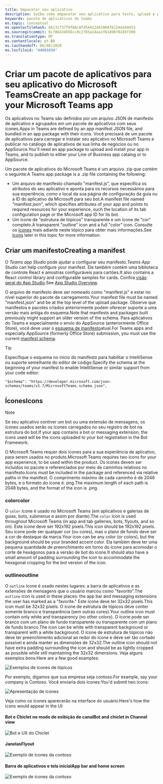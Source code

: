 ```yaml
---
title: Empacotar seu aplicativo
description: Saiba como empacotar seu aplicativo para teste, upload e publicação no Microsoft Teams
keywords: pacote de aplicativos do teams
ms.topic: conceptual
ms.openlocfilehash: 66131f37f9f68c8fd54412d41068f6124da94453
ms.sourcegitcommit: 6c786434b56cc8c2765a14aa1f6149870245f309
ms.translationtype: MT
ms.contentlocale: pt-BR
ms.lasthandoff: 06/06/2020
ms.locfileid: "44801038"
---
```

# <a name="create-an-app-package-for-your-microsoft-teams-app"></a><span data-ttu-id="f3fd4-104">Criar um pacote de aplicativos para seu aplicativo do Microsoft Teams</span><span class="sxs-lookup"><span data-stu-id="f3fd4-104">Create an app package for your Microsoft Teams app</span></span>

<span data-ttu-id="f3fd4-105">Os aplicativos no Teams são definidos por um arquivo JSON de manifesto de aplicativo e agrupados em um pacote de aplicativos com seus ícones.</span><span class="sxs-lookup"><span data-stu-id="f3fd4-105">Apps in Teams are defined by an app manifest JSON file, and bundled in an app package with their icons.</span></span> <span data-ttu-id="f3fd4-106">Você precisará de um pacote de aplicativos para carregar e instalar seu aplicativo no Microsoft Teams e publicar no catálogo de aplicativos de sua linha de negócios ou no AppSource.</span><span class="sxs-lookup"><span data-stu-id="f3fd4-106">You'll need an app package to upload and install your app in Teams, and to publish to either your Line of Business app catalog or to AppSource.</span></span>

<span data-ttu-id="f3fd4-107">Um pacote de aplicativos do Microsoft Teams é um arquivo. zip que contém o seguinte:</span><span class="sxs-lookup"><span data-stu-id="f3fd4-107">A Teams app package is a .zip file containing the following:</span></span>

* <span data-ttu-id="f3fd4-108">Um arquivo de manifesto chamado "manifest.js", que especifica os atributos do seu aplicativo e aponta para os recursos necessários para sua experiência, como o local da sua página de configuração da guia ou a ID do aplicativo da Microsoft para seu bot.</span><span class="sxs-lookup"><span data-stu-id="f3fd4-108">A manifest file named "manifest.json", which specifies attributes of your app and points to required resources for your experience, such the location of its tab configuration page or the Microsoft app ID for its bot.</span></span>
* <span data-ttu-id="f3fd4-109">Um ícone de "estrutura de tópicos" transparente e um ícone de "cor" completo.</span><span class="sxs-lookup"><span data-stu-id="f3fd4-109">A transparent "outline" icon and a full "color" icon.</span></span> <span data-ttu-id="f3fd4-110">Consulte os [ícones](#icons) mais adiante neste tópico para obter mais informações.</span><span class="sxs-lookup"><span data-stu-id="f3fd4-110">See [Icons](#icons) later in this topic for more information.</span></span>

## <a name="creating-a-manifest"></a><span data-ttu-id="f3fd4-111">Criar um manifesto</span><span class="sxs-lookup"><span data-stu-id="f3fd4-111">Creating a manifest</span></span>

<span data-ttu-id="f3fd4-112">O *Teams app Studio* pode ajudar a configurar seu manifesto.</span><span class="sxs-lookup"><span data-stu-id="f3fd4-112">*Teams App Studio* can help configure your manifest.</span></span> <span data-ttu-id="f3fd4-113">Ele também contém uma biblioteca de controle React e amostras configuráveis para cartões.</span><span class="sxs-lookup"><span data-stu-id="f3fd4-113">It also contains a React control library and configurable samples for cards.</span></span> <span data-ttu-id="f3fd4-114">Confira [visão geral do App Studio](~/concepts/build-and-test/app-studio-overview.md).</span><span class="sxs-lookup"><span data-stu-id="f3fd4-114">See [App Studio Overview](~/concepts/build-and-test/app-studio-overview.md).</span></span>

<span data-ttu-id="f3fd4-115">O arquivo de manifesto deve ser nomeado como "manifest.js" e estar no nível superior do pacote de carregamento.</span><span class="sxs-lookup"><span data-stu-id="f3fd4-115">Your manifest file must be named "manifest.json" and be at the top level of the upload package.</span></span> <span data-ttu-id="f3fd4-116">Observe que manifestos e pacotes criados anteriormente podem oferecer suporte a uma versão mais antiga do esquema.</span><span class="sxs-lookup"><span data-stu-id="f3fd4-116">Note that manifests and packages built previously might support an older version of the schema.</span></span> <span data-ttu-id="f3fd4-117">Para aplicativos do Teams e especialmente o envio do AppSource (anteriormente Office Store), você deve usar o [esquema de manifesto](~/resources/schema/manifest-schema.md)atual.</span><span class="sxs-lookup"><span data-stu-id="f3fd4-117">For Teams apps and especially AppSource (formerly Office Store) submission, you must use the current [manifest schema](~/resources/schema/manifest-schema.md).</span></span>

> [!TIP]
> <span data-ttu-id="f3fd4-118">Especifique o esquema no início do manifesto para habilitar o IntelliSense ou suporte semelhante do editor de código:</span><span class="sxs-lookup"><span data-stu-id="f3fd4-118">Specify the schema at the beginning of your manifest to enable IntelliSense or similar support from your code editor:</span></span>
>
> `"$schema": "https://developer.microsoft.com/json-schemas/teams/v1.7/MicrosoftTeams.schema.json",`

## <a name="icons"></a><span data-ttu-id="f3fd4-119">Ícones</span><span class="sxs-lookup"><span data-stu-id="f3fd4-119">Icons</span></span>

> [!Note]
> <span data-ttu-id="f3fd4-120">Se seu aplicativo contiver um bot ou uma extensão de mensagens, os ícones usados serão os ícones carregados no seu registro de bot na estrutura do bot.</span><span class="sxs-lookup"><span data-stu-id="f3fd4-120">If your app contains a bot or messaging extension, the icons used will be the icons uploaded to your bot registration in the Bot Framework.</span></span>

<span data-ttu-id="f3fd4-121">O Microsoft Teams requer dois ícones para a sua experiência de aplicativo, para serem usados no produto.</span><span class="sxs-lookup"><span data-stu-id="f3fd4-121">Microsoft Teams requires two icons for your app experience, to be used within the product.</span></span> <span data-ttu-id="f3fd4-122">Os ícones devem ser incluídos no pacote e referenciados por meio de caminhos relativos no manifesto.</span><span class="sxs-lookup"><span data-stu-id="f3fd4-122">Icons must be included in the package and referenced via relative paths in the manifest.</span></span> <span data-ttu-id="f3fd4-123">O comprimento máximo de cada caminho é de 2048 bytes, e o formato do ícone é. png.</span><span class="sxs-lookup"><span data-stu-id="f3fd4-123">The maximum length of each path is 2048 bytes, and the format of the icon is .png.</span></span>

### <a name="color"></a><span data-ttu-id="f3fd4-124">color</span><span class="sxs-lookup"><span data-stu-id="f3fd4-124">color</span></span>

<span data-ttu-id="f3fd4-125">O `color` ícone é usado no Microsoft Teams (em aplicativos e galerias de guias, bots, submenus e assim por diante).</span><span class="sxs-lookup"><span data-stu-id="f3fd4-125">The `color` icon is used throughout Microsoft Teams (in app and tab galleries, bots, flyouts, and so on).</span></span> <span data-ttu-id="f3fd4-126">Este ícone deve ser 192x192 pixels.</span><span class="sxs-lookup"><span data-stu-id="f3fd4-126">This icon should be 192x192 pixels.</span></span> <span data-ttu-id="f3fd4-127">Seu ícone pode ser qualquer cor (ou cores), mas o plano de fundo deve ser a cor de destaque da marca.</span><span class="sxs-lookup"><span data-stu-id="f3fd4-127">Your icon can be any color (or colors), but the background should be your branded accent color.</span></span> <span data-ttu-id="f3fd4-128">Ela também deve ter uma pequena quantidade de preenchimento em torno do ícone para acomodar o corte de hexágonos para a versão de bot do ícone.</span><span class="sxs-lookup"><span data-stu-id="f3fd4-128">It should also have a small amount of padding surrounding the icon to accommodate the hexagonal cropping for the bot version of the icon.</span></span>

### <a name="outline"></a><span data-ttu-id="f3fd4-129">outline</span><span class="sxs-lookup"><span data-stu-id="f3fd4-129">outline</span></span>

<span data-ttu-id="f3fd4-130">O `outline` ícone é usado nestes lugares: a barra de aplicativos e as extensões de mensagens que o usuário marcou como "favorito".</span><span class="sxs-lookup"><span data-stu-id="f3fd4-130">The `outline` icon is used in these places: the app bar and messaging extensions the user has marked as a "favorite."</span></span> <span data-ttu-id="f3fd4-131">Este ícone deve ter 32x32 pixels.</span><span class="sxs-lookup"><span data-stu-id="f3fd4-131">This icon must be 32x32 pixels.</span></span> <span data-ttu-id="f3fd4-132">O ícone de estrutura de tópicos deve conter somente branco e transparência (sem outras cores).</span><span class="sxs-lookup"><span data-stu-id="f3fd4-132">Your outline icon must contain only white and transparency (no other colors).</span></span> <span data-ttu-id="f3fd4-133">O ícone pode ser branco com um plano de fundo transparente ou transparente com um plano de fundo branco.</span><span class="sxs-lookup"><span data-stu-id="f3fd4-133">The icon can be white with transparent background or transparent with a white background.</span></span> <span data-ttu-id="f3fd4-134">O ícone de estrutura de tópicos não deve ter preenchimento adicional ao redor do ícone e deve ser tão cortado possível e ainda manter as dimensões de 32x32.</span><span class="sxs-lookup"><span data-stu-id="f3fd4-134">The outline icon should not have extra padding surrounding the icon and should be as tightly cropped as possible while still maintaining the 32x32 dimensions.</span></span> <span data-ttu-id="f3fd4-135">Veja alguns exemplos bons:</span><span class="sxs-lookup"><span data-stu-id="f3fd4-135">Here are a few good examples:</span></span>

![Exemplos de ícones de tópicos](~/assets/images/icons/sample20x20s.png)

<span data-ttu-id="f3fd4-137">Por exemplo, digamos que sua empresa seja contoso.</span><span class="sxs-lookup"><span data-stu-id="f3fd4-137">For example, say your company is Contoso.</span></span> <span data-ttu-id="f3fd4-138">Você enviaria dois ícones:</span><span class="sxs-lookup"><span data-stu-id="f3fd4-138">You'd submit two icons:</span></span>

![Apresentação de ícones](~/assets/images/framework/framework_submit_icon.png)

<span data-ttu-id="f3fd4-140">Veja como os ícones aparecerão na interface do usuário:</span><span class="sxs-lookup"><span data-stu-id="f3fd4-140">Here's how the icons would appear in the UI:</span></span>

#### <a name="bot-and-chiclet-in-channel-view"></a><span data-ttu-id="f3fd4-141">Bot e Chiclet no modo de exibição de canal</span><span class="sxs-lookup"><span data-stu-id="f3fd4-141">Bot and chiclet in Channel view</span></span>

![Bot e UX do Chiclet](~/assets/images/icons/botandchiclet.png)

#### <a name="flyout"></a><span data-ttu-id="f3fd4-143">Janelas</span><span class="sxs-lookup"><span data-stu-id="f3fd4-143">Flyout</span></span>

![Exemplo de ícones da contoso](~/assets/images/icons/flyout.png)

#### <a name="app-bar-and-home-screen"></a><span data-ttu-id="f3fd4-145">Barra de aplicativos e tela inicial</span><span class="sxs-lookup"><span data-stu-id="f3fd4-145">App bar and home screen</span></span>

![Exemplo de ícones da contoso](~/assets/images/icons/appbarhomescreen.png)
